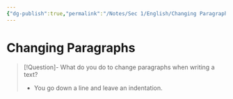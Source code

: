 ```yaml
---
{"dg-publish":true,"permalink":"/Notes/Sec 1/English/Changing Paragraphs/"}
---
```


# Changing Paragraphs

>[!Question]- What do you do to change paragraphs when writing a text?
>- You go down a line and leave an indentation.

